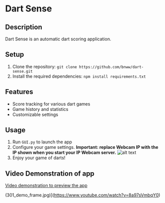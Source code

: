 # Dart Sense

## Description
Dart Sense is an automatic dart scoring application.

## Setup
1. Clone the repository: `git clone https://github.com/bnww/dart-sense.git`
2. Install the required dependencies: `npm install requirements.txt`

## Features
- Score tracking for various dart games
- Game history and statistics
- Customizable settings


## Usage
1. Run `GUI.py` to launch the app
2. Configure your game settings. **Important: replace Webcam IP with the IP shown when you start your IP Webcam server.** ![alt text](set_up_screen.png)
3. Enjoy your game of darts!

## Video Demonstration of app
[Video demonstration to preview the app](https://www.youtube.com/watch?v=8a97sVmbqY0)

(301_demo_frame.jpg)](https://www.youtube.com/watch?v=8a97sVmbqY0)
